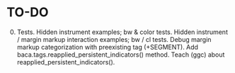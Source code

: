 TO-DO
=====

0.  Tests.
    Hidden instrument examples; bw & color tests.
    Hidden instrument / margin markup interaction examples; bw / cl tests.
    Debug margin markup categorization with preexisting tag (+SEGMENT).
    Add baca.tags.reapplied_persistent_indicators() method.
    Teach (ggc) about reapplied_persistent_indicators().
